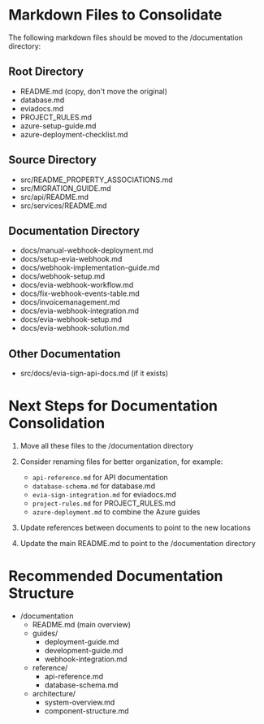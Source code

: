 # Markdown Files to Consolidate

The following markdown files should be moved to the /documentation directory:

## Root Directory
- README.md (copy, don't move the original)
- database.md
- eviadocs.md
- PROJECT_RULES.md
- azure-setup-guide.md
- azure-deployment-checklist.md

## Source Directory
- src/README_PROPERTY_ASSOCIATIONS.md
- src/MIGRATION_GUIDE.md
- src/api/README.md
- src/services/README.md

## Documentation Directory
- docs/manual-webhook-deployment.md
- docs/setup-evia-webhook.md
- docs/webhook-implementation-guide.md
- docs/webhook-setup.md
- docs/evia-webhook-workflow.md
- docs/fix-webhook-events-table.md
- docs/invoicemanagement.md
- docs/evia-webhook-integration.md
- docs/evia-webhook-setup.md
- docs/evia-webhook-solution.md

## Other Documentation
- src/docs/evia-sign-api-docs.md (if it exists)

# Next Steps for Documentation Consolidation

1. Move all these files to the /documentation directory
2. Consider renaming files for better organization, for example:
   - `api-reference.md` for API documentation
   - `database-schema.md` for database.md
   - `evia-sign-integration.md` for eviadocs.md
   - `project-rules.md` for PROJECT_RULES.md
   - `azure-deployment.md` to combine the Azure guides

3. Update references between documents to point to the new locations
4. Update the main README.md to point to the /documentation directory

# Recommended Documentation Structure

- /documentation
  - README.md (main overview)
  - guides/
    - deployment-guide.md
    - development-guide.md
    - webhook-integration.md
  - reference/
    - api-reference.md
    - database-schema.md
  - architecture/
    - system-overview.md
    - component-structure.md 